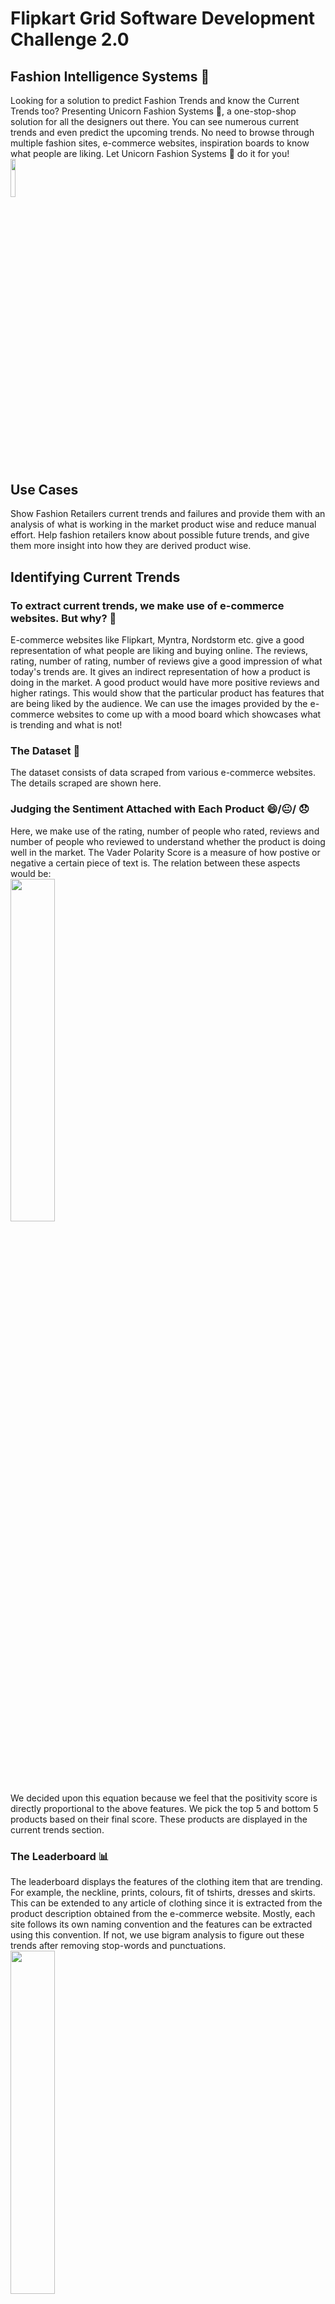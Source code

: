 # Flipkart Grid Software Development Challenge 2.0
## Fashion Intelligence Systems :tshirt:
Looking for a solution to predict Fashion Trends and know the Current Trends too? Presenting Unicorn Fashion Systems :unicorn:, a one-stop-shop solution for all the designers out there. You can see numerous current trends and even predict the upcoming trends. No need to browse through multiple fashion sites, e-commerce websites, inspiration boards to know what people are liking. Let Unicorn Fashion Systems :unicorn: do it for you!
<br>
  <img src="https://github.com/avmand/GriD_Fashion/blob/master/images/logo2.png" width=12.5%><br>
## Use Cases
Show Fashion Retailers current trends and failures and provide them with an analysis of what is working in the market product wise and reduce manual effort. Help fashion retailers know about possible future trends, and give them more insight into how they are derived product wise.
  
## Identifying Current Trends
### To extract current trends, we make use of e-commerce websites. But why? :iphone:
E-commerce websites like Flipkart, Myntra, Nordstorm etc. give a good representation of what people are liking and buying online. The reviews, rating, number of rating, number of reviews give a good impression of what today's trends are. It gives an indirect representation of how a product is doing in the market. A good product would have more positive reviews and higher ratings. This would show that the particular product has features that are being liked by the audience. We can use the images provided by the e-commerce websites to come up with a mood board which showcases what is trending and what is not!

### The Dataset  :page_facing_up:
The dataset consists of data scraped from various e-commerce websites. The details scraped are shown here. <image>  
  

### Judging the Sentiment Attached with Each Product :smile:/:neutral_face:/ :disappointed:
Here, we make use of the rating, number of people who rated, reviews and number of people who reviewed to understand whether the product is doing well in the market. The Vader Polarity Score <MIT link> is a measure of how postive or negative a certain piece of text is. The relation between these aspects would be:<br>
  <img src="https://github.com/avmand/GriD_Fashion/blob/master/images/3.png" width=37.5%><br>
We decided upon this equation because we feel that the positivity score is directly proportional to the above features. We pick the top 5 and bottom 5 products based on their final score. These products are displayed in the current trends section.
  
### The Leaderboard :bar_chart:
The leaderboard displays the features of the clothing item that are trending. For example, the neckline, prints, colours, fit of tshirts, dresses and skirts. This can be extended to any article of clothing since it is extracted from the product description obtained from the e-commerce website.
Mostly, each site follows its own naming convention and the features can be extracted using this convention. If not, we use bigram analysis to figure out these trends after removing stop-words and punctuations. 
<br>
  <img src="https://github.com/avmand/GriD_Fashion/blob/master/images/4.png" width=37.5%><br>
 

  
### Concepts and Tech Stack Used :computer:
The concepts and tech stack used here are: 
- Web scraping (Python)
- Natural Language Processing (Python)<br>
  a. Sentiment Analysis<br>
  b. Bigram Analysis
- Data Visualizations (Flask APIs, d3.js)
<br><img src="https://github.com/avmand/GriD_Fashion/blob/master/images/1.png" width=37.5%><br>

### The Modules :beginner:
<complete later>


## Predicting Future Trends
### The Dataset :page_facing_up:
Future trends are guided by what celebrities wear, what is shown in high-end magazines like Vogue and what is being shown in fashion blogs like Fashion Vignette. The trends guided by celebrities can be obtained using their Instagram<image> handles and similarly, scraping blogs and online magazines. We believe that celebrities have the power to influence the fashion trends of the future. <example> We scrape only images of these sources and use them to predict the future trends.

### Deep Learning :snake:
We make use of the Convolutional Neural Networks (CNNs) to extract the different clothing items worn by the person in the image. We then split it into its categories accordingly. After that, we use Generative Adversial Networks (GANs) to envision the future trends in that category. We also use the Deep Dream Model to make inspiration boards for future trends. 

### Concepts and Tech Stack Used :computer:
The concepts and tech stack used here are: 
- Web scraping (Python)
- Convolutional Neural Networks (CNNs)
- Generative Adversial Networks (GANs)
- Deep Dream Model
<br><img src="https://github.com/avmand/GriD_Fashion/blob/master/images/2.png" width=37.5% align="center"><br>
### The Modules :beginner:
<complete later>
